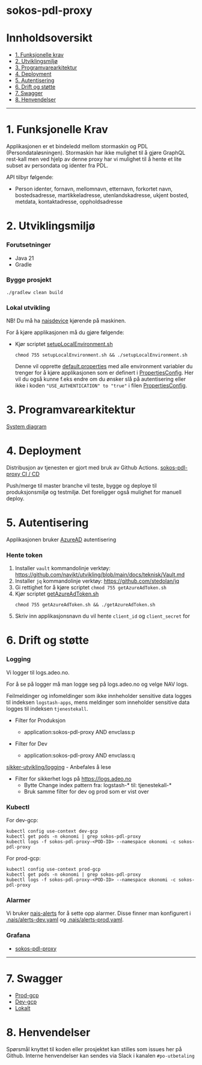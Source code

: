 # sokos-pdl-proxy

# Innholdsoversikt

* [1. Funksjonelle krav](#1-funksjonelle-krav)
* [2. Utviklingsmiljø](#2-utviklingsmiljø)
* [3. Programvarearkitektur](#3-programvarearkitektur)
* [4. Deployment](#4-deployment)
* [5. Autentisering](#5-autentisering)
* [6. Drift og støtte](#6-drift-og-støtte)
* [7. Swagger](#7-swagger)
* [8. Henvendelser](#8-henvendelser)
---

# 1. Funksjonelle Krav

Applikasjonen er et bindeledd mellom stormaskin og PDL (Persondataløsningen). Stormaskin har ikke mulighet til å gjøre
GraphQL rest-kall men ved hjelp av denne proxy har vi mulighet til å hente et lite subset av persondata og identer fra
PDL.

API tilbyr følgende:

- Person identer, fornavn, mellomnavn, etternavn, forkortet navn, bostedsadresse, martikkeladresse, utenlandskadresse,
  ukjent bosted, metdata, kontaktadresse, oppholdsadresse

# 2. Utviklingsmiljø

### Forutsetninger

* Java 21
* Gradle

### Bygge prosjekt

`./gradlew clean build`

### Lokal utvikling

NB! Du må ha [naisdevice](https://docs.nais.io/device/) kjørende på maskinen.

For å kjøre applikasjonen må du gjøre følgende:

- Kjør scriptet [setupLocalEnvironment.sh](setupLocalEnvironment.sh)
     ```
     chmod 755 setupLocalEnvironment.sh && ./setupLocalEnvironment.sh
     ```
  Denne vil opprette [default.properties](defaults.properties) med alle environment variabler du trenger for å kjøre
  applikasjonen som er definert
  i [PropertiesConfig](src/main/kotlin/no/nav/sokos/pdl/proxy/config/PropertiesConfig.kt).
  Her vil du også kunne f.eks endre om du ønsker slå på autentisering eller ikke i
  koden `"USE_AUTHENTICATION" to "true"` i
  filen [PropertiesConfig](src/main/kotlin/no/nav/sokos/pdl/proxy/config/PropertiesConfig.kt).

# 3. Programvarearkitektur

[System diagram](./dokumentasjon/system-diagram.md)

# 4. Deployment

Distribusjon av tjenesten er gjort med bruk av Github Actions.
[sokos-pdl-proxy CI / CD](https://github.com/navikt/sokos-pdl-proxy/actions)

Push/merge til master branche vil teste, bygge og deploye til produksjonsmiljø og testmiljø.
Det foreligger også mulighet for manuell deploy.

# 5. Autentisering

Applikasjonen bruker [AzureAD](https://docs.nais.io/security/auth/azure-ad/) autentisering

### Hente token

1. Installer `vault` kommandolinje verktøy: https://github.com/navikt/utvikling/blob/main/docs/teknisk/Vault.md
2. Installer `jq` kommandolinje verktøy: https://github.com/stedolan/jq
3. Gi rettighet for å kjøre scriptet `chmod 755 getAzureAdToken.sh`
4. Kjør scriptet [getAzureAdToken.sh](getAzureAdToken.sh)
      ```
      chmod 755 getAzureAdToken.sh && ./getAzureAdToken.sh
      ```
4. Skriv inn applikasjonsnavn du vil hente `client_id` og `client_secret` for

# 6. Drift og støtte

### Logging

Vi logger til logs.adeo.no.

For å se på logger må man logge seg på logs.adeo.no og velge NAV logs.

Feilmeldinger og infomeldinger som ikke innheholder sensitive data logges til indeksen `logstash-apps`, mens meldinger
som inneholder sensitive data logges til indeksen `tjenestekall`.

- Filter for Produksjon
    * application:sokos-pdl-proxy AND envclass:p

- Filter for Dev
    * application:sokos-pdl-proxy AND envclass:q

[sikker-utvikling/logging](https://sikkerhet.nav.no/docs/sikker-utvikling/logging) - Anbefales å lese
- Filter for sikkerhet logs på https://logs.adeo.no
    * Bytte Change index pattern fra: logstash-* til: tjenestekall-*
    * Bruk samme filter for dev og prod som er vist over

### Kubectl

For dev-gcp:

```shell script
kubectl config use-context dev-gcp
kubectl get pods -n okonomi | grep sokos-pdl-proxy
kubectl logs -f sokos-pdl-proxy-<POD-ID> --namespace okonomi -c sokos-pdl-proxy
```

For prod-gcp:

```shell script
kubectl config use-context prod-gcp
kubectl get pods -n okonomi | grep sokos-pdl-proxy
kubectl logs -f sokos-pdl-proxy-<POD-ID> --namespace okonomi -c sokos-pdl-proxy
```

### Alarmer

Vi bruker [nais-alerts](https://doc.nais.io/observability/alerts) for å sette opp alarmer. 
Disse finner man konfigurert i [.nais/alerts-dev.yaml](.nais/alerts-dev.yaml) og [.nais/alerts-prod.yaml](.nais/alerts-prod.yaml).

### Grafana

- [sokos-pdl-proxy](https://grafana.nais.io/d/ytprGMj7z/sokos-pdl-proxy?orgId=1&refresh=30s)

---

# 7. Swagger

- [Prod-gcp](https://sokos-pdl-proxy.intern.nav.no/api/pdl-proxy/v1/docs)
- [Dev-gcp](https://sokos-pdl-proxy.intern.dev.nav.no/api/pdl-proxy/v1/docs)
- [Lokalt](http://0.0.0.0:8080/api/pdl-proxy/v1/docs)

# 8. Henvendelser

Spørsmål knyttet til koden eller prosjektet kan stilles som issues her på Github.
Interne henvendelser kan sendes via Slack i kanalen `#po-utbetaling`